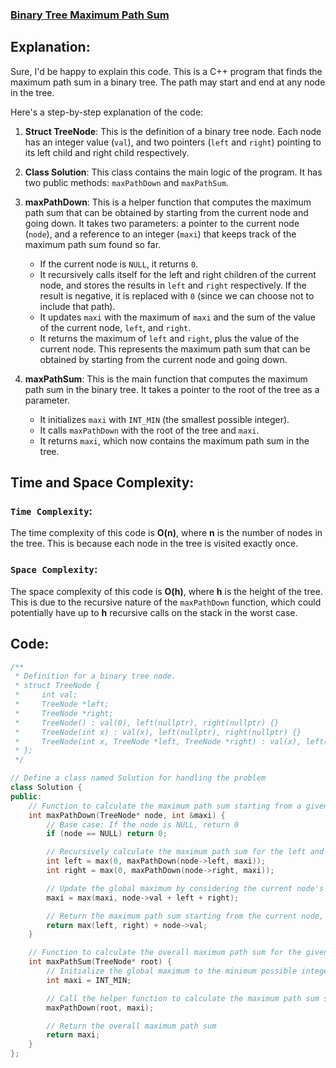 ### [Binary Tree Maximum Path Sum](https://leetcode.com/problems/binary-tree-maximum-path-sum/description/)

## Explanation:
Sure, I'd be happy to explain this code. This is a C++ program that finds the maximum path sum in a binary tree. The path may start and end at any node in the tree.

Here's a step-by-step explanation of the code:

1. **Struct TreeNode**: This is the definition of a binary tree node. Each node has an integer value (`val`), and two pointers (`left` and `right`) pointing to its left child and right child respectively.

2. **Class Solution**: This class contains the main logic of the program. It has two public methods: `maxPathDown` and `maxPathSum`.

3. **maxPathDown**: This is a helper function that computes the maximum path sum that can be obtained by starting from the current node and going down. It takes two parameters: a pointer to the current node (`node`), and a reference to an integer (`maxi`) that keeps track of the maximum path sum found so far.

    - If the current node is `NULL`, it returns `0`.
    - It recursively calls itself for the left and right children of the current node, and stores the results in `left` and `right` respectively. If the result is negative, it is replaced with `0` (since we can choose not to include that path).
    - It updates `maxi` with the maximum of `maxi` and the sum of the value of the current node, `left`, and `right`.
    - It returns the maximum of `left` and `right`, plus the value of the current node. This represents the maximum path sum that can be obtained by starting from the current node and going down.

4. **maxPathSum**: This is the main function that computes the maximum path sum in the binary tree. It takes a pointer to the root of the tree as a parameter.

    - It initializes `maxi` with `INT_MIN` (the smallest possible integer).
    - It calls `maxPathDown` with the root of the tree and `maxi`.
    - It returns `maxi`, which now contains the maximum path sum in the tree.

## Time and Space Complexity:
### `Time Complexity`:
The time complexity of this code is **O(n)**, where **n** is the number of nodes in the tree. This is because each node in the tree is visited exactly once.

### `Space Complexity`:
The space complexity of this code is **O(h)**, where **h** is the height of the tree. This is due to the recursive nature of the `maxPathDown` function, which could potentially have up to **h** recursive calls on the stack in the worst case.

## Code:
```cpp
/**
 * Definition for a binary tree node.
 * struct TreeNode {
 *     int val;
 *     TreeNode *left;
 *     TreeNode *right;
 *     TreeNode() : val(0), left(nullptr), right(nullptr) {}
 *     TreeNode(int x) : val(x), left(nullptr), right(nullptr) {}
 *     TreeNode(int x, TreeNode *left, TreeNode *right) : val(x), left(left), right(right) {}
 * };
 */

// Define a class named Solution for handling the problem
class Solution {
public:
    // Function to calculate the maximum path sum starting from a given node and updating the global maximum
    int maxPathDown(TreeNode* node, int &maxi) {
        // Base case: If the node is NULL, return 0
        if (node == NULL) return 0;

        // Recursively calculate the maximum path sum for the left and right subtrees
        int left = max(0, maxPathDown(node->left, maxi));
        int right = max(0, maxPathDown(node->right, maxi));

        // Update the global maximum by considering the current node's value and paths from left and right subtrees
        maxi = max(maxi, node->val + left + right);

        // Return the maximum path sum starting from the current node, considering only one side
        return max(left, right) + node->val;
    }

    // Function to calculate the overall maximum path sum for the given binary tree
    int maxPathSum(TreeNode* root) {
        // Initialize the global maximum to the minimum possible integer value
        int maxi = INT_MIN;

        // Call the helper function to calculate the maximum path sum starting from the root
        maxPathDown(root, maxi);

        // Return the overall maximum path sum
        return maxi;
    }
};

```
